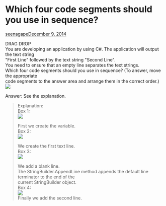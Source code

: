 ﻿Which four code segments should you use in sequence?
====================================================

[seenagape](https://www.briefmenow.org/microsoft/author/seenagape/ "View all posts by seenagape")[December 9, 2014](https://www.briefmenow.org/microsoft/which-four-code-segments-should-you-use-in-sequence-2/ "Permalink to Which four code segments should you use in sequence?")

DRAG DROP\
You are developing an application by using C#. The application will output the text string\
"First Line" followed by the text string "Second Line".\
You need to ensure that an empty line separates the text strings.\
Which four code segments should you use in sequence? (To answer, move the appropriate\
code segments to the answer area and arrange them in the correct order.)\
[![](https://cdn.briefmenow.org/wp-content/uploads/70-483-v2/64.jpg)](https://cdn.briefmenow.org/wp-content/uploads/70-483-v2/64.jpg)

Answer: See the explanation.

> Explanation:\
> Box 1:\
> [![](https://cdn.briefmenow.org/wp-content/uploads/70-483-v2/65.jpg)](https://cdn.briefmenow.org/wp-content/uploads/70-483-v2/65.jpg)
>
> First we create the variable.\
> Box 2:\
> [![](https://cdn.briefmenow.org/wp-content/uploads/70-483-v2/66.jpg)](https://cdn.briefmenow.org/wp-content/uploads/70-483-v2/66.jpg)
>
> We create the first text line.\
> Box 3:\
> [![](https://cdn.briefmenow.org/wp-content/uploads/70-483-v2/67.jpg)](https://cdn.briefmenow.org/wp-content/uploads/70-483-v2/67.jpg)
>
> We add a blank line.\
> The StringBuilder.AppendLine method appends the default line terminator to the end of the\
> current StringBuilder object.\
> Box 4:\
> [![](https://cdn.briefmenow.org/wp-content/uploads/70-483-v2/68.jpg)](https://cdn.briefmenow.org/wp-content/uploads/70-483-v2/68.jpg)\
> Finally we add the second line.